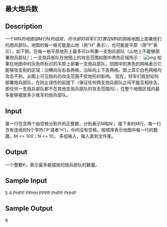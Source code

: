 ## 最大炮兵数
## Description

一个M*N的地图由M行N列组成，司令部的将军们打算在M*N的网格地图上部署他们的炮兵部队。地图的每一格可能是山地（用"H" 表示），也可能是平原（用"P"表示），如下图。在每一格平原地形上最多可以布置一支炮兵部队（山地上不能够部署炮兵部队）；一支炮兵部队在地图上的攻击范围如图中黑色区域所示： 
![img](http://poj.org/images/1185_1.jpg)
如果在地图中的灰色所标识的平原上部署一支炮兵部队，则图中的黑色的网格表示它能够攻击到的区域：沿横向左右各两格，沿纵向上下各两格。图上其它白色网格均攻击不到。从图上可见炮兵的攻击范围不受地形的影响。 
现在，将军们规划如何部署炮兵部队，在防止误伤的前提下（保证任何两支炮兵部队之间不能互相攻击，即任何一支炮兵部队都不在其他支炮兵部队的攻击范围内），在整个地图区域内最多能够摆放多少我军的炮兵部队。 

## Input

第一行包含两个由空格分割开的正整数，分别表示M和N； 
接下来的M行，每一行含有连续的N个字符('P'或者'H')，中间没有空格。按顺序表示地图中每一行的数据。M <= 100；N <= 10。
多组输入，输入直到文件尾。
## Output

一个整数K，表示最多能摆放的炮兵部队的数量。

## Sample Input

5 4
PHPP
PPHH
PPPP
PHPP
PHHP

## Sample Output

6
